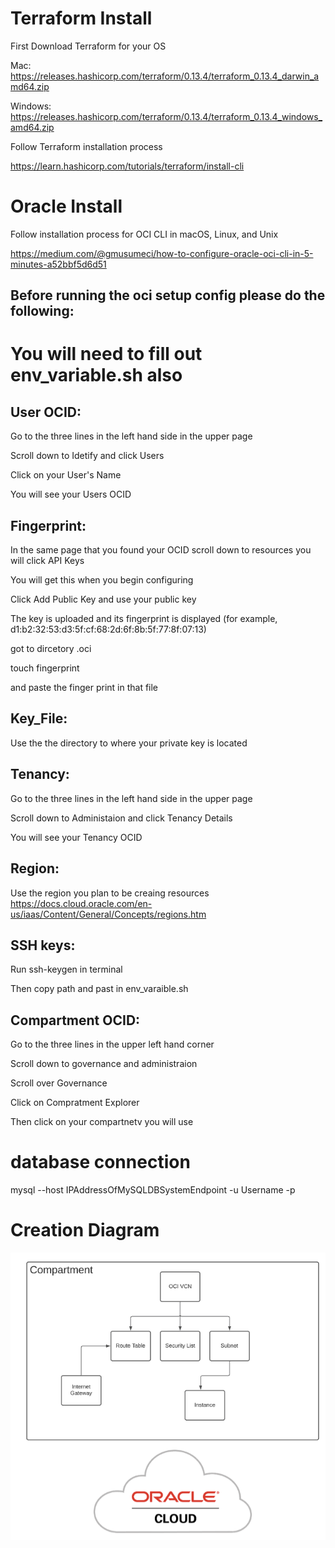 # Terraform Install 
First Download Terraform for your OS

Mac: https://releases.hashicorp.com/terraform/0.13.4/terraform_0.13.4_darwin_amd64.zip

Windows: https://releases.hashicorp.com/terraform/0.13.4/terraform_0.13.4_windows_amd64.zip

Follow Terraform installation process 

https://learn.hashicorp.com/tutorials/terraform/install-cli

# Oracle Install
Follow installation process for OCI CLI in macOS, Linux, and Unix

https://medium.com/@gmusumeci/how-to-configure-oracle-oci-cli-in-5-minutes-a52bbf5d6d51

## Before running the oci setup config please do the following: 
# You will need to fill out env_variable.sh also
## User OCID:
Go to the three lines in the left hand side in the upper page

Scroll down to Idetify and click Users

Click on your User's Name

You will see your Users OCID

## Fingerprint:
In the same page that you found your OCID scroll down to resources you will click API Keys

You will get this when you begin configuring

Click Add Public Key and use your public key

The key is uploaded and its fingerprint is displayed (for example, d1:b2:32:53:d3:5f:cf:68:2d:6f:8b:5f:77:8f:07:13)

got to dircetory .oci

touch fingerprint

and paste the finger print in that file 

## Key_File:
Use the the directory to where your private key is located 

## Tenancy:
Go to the three lines in the left hand side in the upper page

Scroll down to Administaion and click Tenancy Details

You will see your Tenancy OCID

## Region:
Use the region you plan to be creaing resources
https://docs.cloud.oracle.com/en-us/iaas/Content/General/Concepts/regions.htm

## SSH keys:
Run ssh-keygen in terminal 

Then copy path and past in env_varaible.sh

## Compartment OCID:
Go to the three lines in the upper left hand corner

Scroll down to governance and administraion

Scroll over Governance 

Click on Compratment Explorer 

Then click on your compartnetv you will use 

# database connection 
mysql --host IPAddressOfMySQLDBSystemEndpoint -u Username -p 

# Creation Diagram
![Image of diagram](https://github.com/Nathercia-Goncalves/terraform_oracle/blob/main/OCI-Diagram.png)
